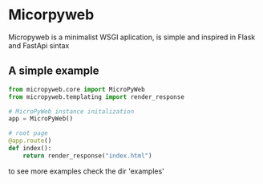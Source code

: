 # Micorpyweb

Micropyweb is a minimalist WSGI aplication, is simple and inspired in Flask and FastApi sintax

## A simple example

```python
from micropyweb.core import MicroPyWeb
from micropyweb.templating import render_response

# MicroPyWeb instance initalization 
app = MicroPyWeb()

# root page 
@app.route()
def index(): 
    return render_response("index.html")
```

to see more examples check the dir 'examples'